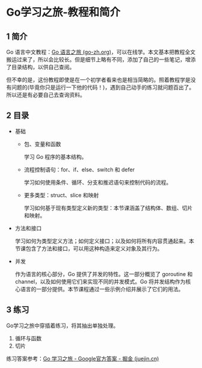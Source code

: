# Go学习之旅-教程和简介

## 1 简介

Go 语言中文教程：[Go 语言之旅 (go-zh.org)](https://tour.go-zh.org/list)，可以在线学。本文基本把教程全文搬运过来了，所以会比较长。但是细节上略有不同，添加了自己的一些笔记，增添了目录结构，以供自己查阅。

但不幸的是，这份教程即使是在一个初学者看来也是相当简略的。照着教程学是没有问题的(毕竟你只是运行一下他的代码！)，遇到自己动手的练习就问题百出了。所以还是有必要自己去查询资料。

## 2 目录

- 基础

  - 包、变量和函数

    学习 Go 程序的基本结构。

  - 流程控制语句：for、if、else、switch 和 defer

    学习如何使用条件、循环、分支和推迟语句来控制代码的流程。

  - 更多类型：struct、slice 和映射

    学习如何基于现有类型定义新的类型：本节课涵盖了结构体、数组、切片和映射。

- 方法和接口

  学习如何为类型定义方法；如何定义接口；以及如何将所有内容贯通起来。本节课包含了方法和接口，可以用这种构造来定义对象及其行为。

- 并发

  作为语言的核心部分，Go 提供了并发的特性。这一部分概览了 goroutine 和 channel，以及如何使用它们来实现不同的并发模式。Go 将并发结构作为核心语言的一部分提供。本节课程通过一些示例介绍并展示了它们的用法。

## 3 练习

Go学习之旅中穿插着练习，将其抽出单独处理。

1. 循环与函数
2. 切片

练习答案参考：[Go 学习之旅 - Google官方答案 - 掘金 (juejin.cn)](https://juejin.cn/post/6844903806648451080)
